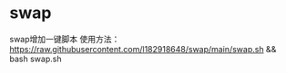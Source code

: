 # swap
swap增加一键脚本
使用方法：https://raw.githubusercontent.com/l182918648/swap/main/swap.sh && bash swap.sh
